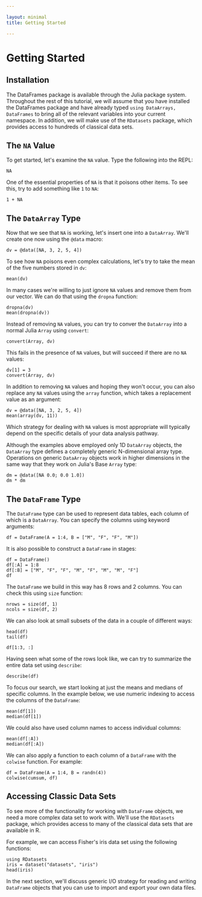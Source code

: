 ```yaml
---

layout: minimal
title: Getting Started

---
```


# Getting Started

## Installation

The DataFrames package is available through the Julia package system. Throughout
the rest of this tutorial, we will assume that you have installed the DataFrames
package and have already typed `using DataArrays, DataFrames` to bring all of
the relevant variables into your current namespace. In addition, we will make
use of the `RDatasets` package, which provides access to hundreds of
classical data sets.

## The `NA` Value

To get started, let's examine the `NA` value. Type the following into the
REPL:

    NA

One of the essential properties of `NA` is that it poisons other items. To
see this, try to add something like `1` to `NA`:

    1 + NA

## The `DataArray` Type

Now that we see that `NA` is working, let's insert one into a `DataArray`.
We'll create one now using the `@data` macro:

    dv = @data([NA, 3, 2, 5, 4])

To see how `NA` poisons even complex calculations, let's try to take
the mean of the five numbers stored in `dv`:

    mean(dv)

In many cases we're willing to just ignore `NA` values and remove them
from our vector. We can do that using the `dropna` function:

    dropna(dv)
    mean(dropna(dv))

Instead of removing `NA` values, you can try to conver the `DataArray`
into a normal Julia `Array` using `convert`:

    convert(Array, dv)

This fails in the presence of `NA` values, but will succeed if there are
no `NA` values:

    dv[1] = 3
    convert(Array, dv)

In addition to removing `NA` values and hoping they won't occur, you can
also replace any `NA` values using the `array` function, which takes a
replacement value as an argument:

    dv = @data([NA, 3, 2, 5, 4])
    mean(array(dv, 11))

Which strategy for dealing with `NA` values is most appropriate will
typically depend on the specific details of your data analysis pathway.

Although the examples above employed only 1D `DataArray` objects, the
`DataArray` type defines a completely generic N-dimensional array type.
Operations on generic `DataArray` objects work in higher dimensions in
the same way that they work on Julia's Base `Array` type:

    dm = @data([NA 0.0; 0.0 1.0])
    dm * dm

## The `DataFrame` Type

The `DataFrame` type can be used to represent data tables, each column of
which is a `DataArray`. You can specify the columns using keyword arguments:

    df = DataFrame(A = 1:4, B = ["M", "F", "F", "M"])

It is also possible to construct a `DataFrame` in stages:

    df = DataFrame()
    df[:A] = 1:8
    df[:B] = ["M", "F", "F", "M", "F", "M", "M", "F"]
    df

The `DataFrame` we build in this way has 8 rows and 2 columns. You
can check this using `size` function:

    nrows = size(df, 1)
    ncols = size(df, 2)

We can also look at small subsets of the data in a couple of different ways:

    head(df)
    tail(df)
    
    df[1:3, :]

Having seen what some of the rows look like, we can try to summarize the
entire data set using `describe`:

    describe(df)

To focus our search, we start looking at just the means and medians of
specific columns. In the example below, we use numeric indexing to access
the columns of the `DataFrame`:

    mean(df[1])
    median(df[1])

We could also have used column names to access individual columns:

    mean(df[:A])
    median(df[:A])

We can also apply a function to each column of a `DataFrame` with the `colwise`
function. For example:

    df = DataFrame(A = 1:4, B = randn(4))
    colwise(cumsum, df)

## Accessing Classic Data Sets

To see more of the functionality for working with `DataFrame` objects, we need
a more complex data set to work with. We'll use the `RDatasets` package, which
provides access to many of the classical data sets that are available in R.

For example, we can access Fisher's iris data set using the following functions:

    using RDatasets
    iris = dataset("datasets", "iris")
    head(iris)

In the next section, we'll discuss generic I/O strategy for reading and writing
`DataFrame` objects that you can use to import and export your own data files.
